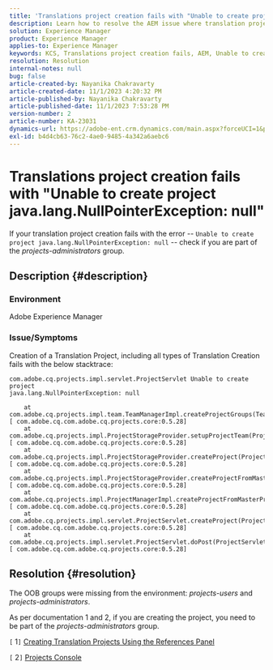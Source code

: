 ```yaml
---
title: 'Translations project creation fails with "Unable to create project  java.lang.NullPointerException: null"'
description: Learn how to resolve the AEM issue where translation project creation fails. OOB groups were found missing.
solution: Experience Manager
product: Experience Manager
applies-to: Experience Manager
keywords: KCS, Translations project creation fails, AEM, Unable to create project, java.lang.NullPointerException
resolution: Resolution
internal-notes: null
bug: false
article-created-by: Nayanika Chakravarty
article-created-date: 11/1/2023 4:20:32 PM
article-published-by: Nayanika Chakravarty
article-published-date: 11/1/2023 7:53:28 PM
version-number: 2
article-number: KA-23031
dynamics-url: https://adobe-ent.crm.dynamics.com/main.aspx?forceUCI=1&pagetype=entityrecord&etn=knowledgearticle&id=8d39a28e-d278-ee11-8179-6045bd0065f9
exl-id: b4d4cb63-76c2-4ae0-9485-4a342a6aebc6
---
```

# Translations project creation fails with "Unable to create project  java.lang.NullPointerException: null"


If your translation project creation fails with the error -- `Unable to create project java.lang.NullPointerException: null` -- check if you are part of the *projects-administrators* group.

## Description {#description}


### Environment

Adobe Experience Manager

### Issue/Symptoms

Creation of a Translation Project, including all types of Translation Creation fails with the below stacktrace:


```
com.adobe.cq.projects.impl.servlet.ProjectServlet Unable to create project
java.lang.NullPointerException: null

    at com.adobe.cq.projects.impl.team.TeamManagerImpl.createProjectGroups(TeamManagerImpl.java:346) [ com.adobe.cq.com.adobe.cq.projects.core:0.5.28] 
    at com.adobe.cq.projects.impl.ProjectStorageProvider.setupProjectTeam(ProjectStorageProvider.java:691) [ com.adobe.cq.com.adobe.cq.projects.core:0.5.28] 
    at com.adobe.cq.projects.impl.ProjectStorageProvider.createProject(ProjectStorageProvider.java:636) [ com.adobe.cq.com.adobe.cq.projects.core:0.5.28] 
    at com.adobe.cq.projects.impl.ProjectStorageProvider.createProjectFromMasterProject(ProjectStorageProvider.java:514) [ com.adobe.cq.com.adobe.cq.projects.core:0.5.28] 
    at com.adobe.cq.projects.impl.ProjectManagerImpl.createProjectFromMasterProject(ProjectManagerImpl.java:92) [ com.adobe.cq.com.adobe.cq.projects.core:0.5.28] 
    at com.adobe.cq.projects.impl.servlet.ProjectServlet.createProject(ProjectServlet.java:297) [ com.adobe.cq.com.adobe.cq.projects.core:0.5.28] 
    at com.adobe.cq.projects.impl.servlet.ProjectServlet.doPost(ProjectServlet.java:196) [ com.adobe.cq.com.adobe.cq.projects.core:0.5.28]
```



## Resolution {#resolution}


The OOB groups were missing from the environment: *projects-users* and *projects-administrators*.

As per documentation 1 and 2, if you are creating the project, you need to be part of the *projects-administrators* group.

​​​​`[` 1`]`  [Creating Translation Projects Using the References Panel](https://experienceleague.adobe.com/docs/experience-manager-65/administering/introduction/tc-manage.html?lang=en#creating-translation-projects-using-the-references-panel)

`[` 2`]`  [Projects Console](https://experienceleague.adobe.com/docs/experience-manager-65/authoring/projects/projects.html?lang=en#projects-console)
